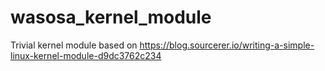# wasosa_kernel_module
Trivial kernel module based on https://blog.sourcerer.io/writing-a-simple-linux-kernel-module-d9dc3762c234
